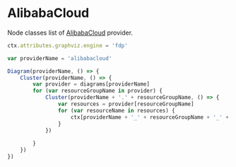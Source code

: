 # AlibabaCloud

Node classes list of [AlibabaCloud](https://github.com/mingrammer/diagrams/tree/master/resources/alibabacloud) provider.

<script>listResources("alibabacloud");</script>

```js
ctx.attributes.graphviz.engine = 'fdp'

var providerName = 'alibabacloud'

Diagram(providerName, () => {
	Cluster(providerName, () => {
		var provider = diagrams[providerName]
		for (var resourceGroupName in provider) {
			Cluster(providerName + '.' + resourceGroupName, () => {
				var resources = provider[resourceGroupName]
				for (var resourceName in resources) {
					ctx[providerName + '_' + resourceGroupName + '_' + resourceName] = resources[resourceName](resourceName)
				}
			})
			
		}
	})
})
```
